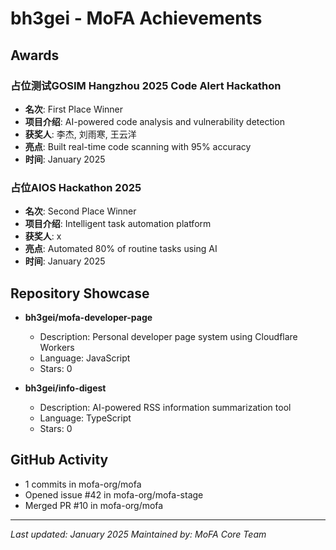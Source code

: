 # bh3gei - MoFA Achievements

## Awards

### 占位测试GOSIM Hangzhou 2025 Code Alert Hackathon
- **名次**: First Place Winner
- **项目介绍**: AI-powered code analysis and vulnerability detection
- **获奖人**: 李杰, 刘雨寒, 王云洋
- **亮点**: Built real-time code scanning with 95% accuracy
- **时间**: January 2025

### 占位AIOS Hackathon 2025
- **名次**: Second Place Winner
- **项目介绍**: Intelligent task automation platform
- **获奖人**: x
- **亮点**: Automated 80% of routine tasks using AI
- **时间**: January 2025


## Repository Showcase

- **bh3gei/mofa-developer-page**
  - Description: Personal developer page system using Cloudflare Workers
  - Language: JavaScript
  - Stars: 0

- **bh3gei/info-digest**
  - Description: AI-powered RSS information summarization tool
  - Language: TypeScript
  - Stars: 0

## GitHub Activity
- 1 commits in mofa-org/mofa
- Opened issue #42 in mofa-org/mofa-stage
- Merged PR #10 in mofa-org/mofa

---
*Last updated: January 2025*
*Maintained by: MoFA Core Team*
